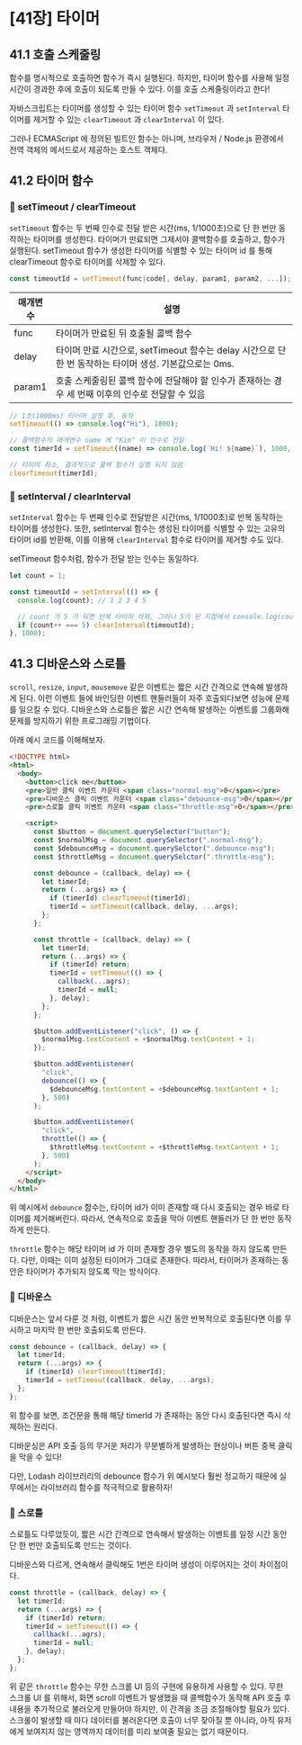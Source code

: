 # [41장] 타이머

## 41.1 호출 스케줄링

함수를 명시적으로 호출하면 함수가 즉시 실행된다.
하지만, 타이머 함수를 사용해 일정 시간이 경과한 후에 호출이 되도록 만들 수 있다. 이를 호출 스케줄링이라고 한다!

자바스크립트는 타이머를 생성할 수 있는 타이머 함수 `setTimeout` 과 `setInterval` 타이머를 제거할 수 있는 `clearTimeout` 과 `clearInterval` 이 있다.

그러나 ECMAScript 에 정의된 빌트인 함수는 아니며, 브라우저 / Node.js 환경에서 전역 객체의 메서드로서 제공하는 호스트 객체다.

## 41.2 타이머 함수

### 📝 setTimeout / clearTimeout

`setTimeout` 함수는 두 번째 인수로 전달 받은 시간(ms, 1/1000초)으로 단 한 번만 동작하는 타이머를 생성한다. 타이머가 만료되면 그제서야 콜백함수를 호출하고, 함수가 실행된다.
setTimeout 함수가 생성한 타이머를 식별할 수 있는 타이머 id 를 통해 clearTimeout 함수로 타이머를 삭제할 수 있다.

```javascript
const timeoutId = setTimeout(func|code[, delay, param1, param2, ...]);
```

| 매개변수 | 설명                                                                                                    |
| -------- | ------------------------------------------------------------------------------------------------------- |
| func     | 타이머가 만료된 뒤 호출될 콜백 함수                                                                     |
| delay    | 타이머 만료 시간으로, setTimeout 함수는 delay 시간으로 단 한 번 동작하는 타이머 생성. 기본값으로는 0ms. |
| param1   | 호출 스케줄링된 콜백 함수에 전달해야 할 인수가 존재하는 경우 세 번째 이후의 인수로 전달할 수 있음       |

```javascript
// 1초(1000ms) 타이머 설정 후, 동작
setTimeout(() => console.log("Hi"), 1000);

// 콜백함수의 매개변수 name 에 "Kim" 이 인수로 전달
const timerId = setTimeout((name) => console.log(`Hi! ${name}`), 1000, "Kim");

// 타이머 취소, 결과적으로 콜백 함수가 실행 되지 않음
clearTimeout(timerId);
```

### 📝 setInterval / clearInterval

`setInterval` 함수는 두 번째 인수로 전달받은 시간(ms, 1/1000초)로 반복 동작하는 타이머를 생성한다. 또한, setInterval 함수는 생성된 타이머를 식별할 수 있는 고유의 타이머 id를 반환해, 이를 이용해 `clearInterval` 함수로 타이머를 제거할 수도 있다.

setTimeout 함수처럼, 함수가 전달 받는 인수는 동일하다.

```javascript
let count = 1;

const timeoutId = setInterval(() => {
  console.log(count); // 1 2 3 4 5

  // count 가 5 가 되면 반복 타이머 삭제, 그러나 5가 된 지점에서 console.log(count) 까지는 실행이 되기에 5까지 나타나는 것.
  if (count++ === 5) clearInterval(timeoutId);
}, 1000);
```

## 41.3 디바운스와 스로틀

`scroll`, `resize`, `input`, `mousemove` 같은 이벤트는 짧은 시간 간격으로 연속해 발생하게 된다.
이런 이벤트 들에 바인딩한 이벤트 핸들러들이 자주 호출되다보면 성능에 문제를 일으킬 수 있다.
디바운스와 스로틀은 짧은 시간 연속해 발생하는 이벤트를 그룹화해 문제를 방지하기 위한 프로그래밍 기법이다.

아래 예시 코드를 이해해보자.

```html
<!DOCTYPE html>
<html>
  <body>
    <button>click me</button>
    <pre>일반 클릭 이벤트 카운터 <span class="normal-msg">0</span></pre>
    <pre>디바운스 클릭 이벤트 카운터 <span class="debounce-msg">0</span></pre>
    <pre>스로틀 클릭 이벤트 카운터 <span class="throttle-msg">0</span></pre>

    <script>
      const $button = document.querySelector("button");
      const $normalMsg = document.querySelector(".normal-msg");
      const $debounceMsg = document.querySelctor(".debounce-msg");
      const $throttleMsg = document.querySelctor(".throttle-msg");

      const debounce = (callback, delay) => {
        let timerId;
        return (...args) => {
          if (timerId) clearTimeout(timerId);
          timerId = setTimeout(callback, delay, ...args);
        };
      };

      const throttle = (callback, delay) => {
        let timerId;
        return (...args) => {
          if (timerId) return;
          timerId = setTimeout(() => {
            callback(...agrs);
            timerId = null;
          }, delay);
        };
      };

      $button.addEventListener("click", () => {
        $normalMsg.textContent = +$normalMsg.textContent + 1;
      });

      $button.addEventListener(
        "click",
        debounce(() => {
          $debounceMsg.textContent = +$debounceMsg.textContent + 1;
        }, 500)
      );

      $button.addEventListener(
        "click",
        throttle(() => {
          $throttleMsg.textContent = +$throttleMsg.textContent + 1;
        }, 500)
      );
    </script>
  </body>
</html>
```

위 예시에서 `debounce` 함수는, 타이머 id가 이미 존재할 때 다시 호출되는 경우 바로 타이머를 제거해버린다. 따라서, 연속적으로 호출을 막아 이벤트 핸들러가 단 한 번만 동작하게 만든다.

`throttle` 함수는 해당 타이머 id 가 이미 존재할 경우 별도의 동작을 하지 않도록 만든다. 다만, 이때는 이미 설정된 타이머가 그대로 존재한다.
따라서, 타이머가 존재하는 동안은 타이머가 추가되지 않도록 막는 방식이다.

### 📝 디바운스

디바운스는 앞서 다룬 것 처럼, 이벤트가 짧은 시간 동안 반복적으로 호출된다면 이를 무시하고 마지막 한 번만 호출되도록 만든다.

```javascript
const debounce = (callback, delay) => {
  let timerId;
  return (...args) => {
    if (timerId) clearTimeout(timerId);
    timerId = setTimeout(callback, delay, ...args);
  };
};
```

위 함수를 보면, 조건문을 통해 해당 timerId 가 존재하는 동안 다시 호출된다면 즉시 삭제하는 원리다.

디바운싱은 API 호출 등의 무거운 처리가 무분별하게 발생하는 현상이나 버튼 중복 클릭을 막을 수 있다!

다만, Lodash 라이브러리의 debounce 함수가 위 예시보다 훨씬 정교하기 때문에 실무에서는 라이브러리 함수를 적극적으로 활용하자!

### 📝 스로틀

스로틀도 다루었듯이, 짧은 시간 간격으로 연속해서 발생하는 이벤트를 일정 시간 동안 단 한 번만 호출되도록 만드는 것이다.

디바운스와 다르게, 연속해서 클릭해도 1번은 타이머 생성이 이루어지는 것이 차이점이다.

```javascript
const throttle = (callback, delay) => {
  let timerId;
  return (...args) => {
    if (timerId) return;
    timerId = setTimeout(() => {
      callback(...agrs);
      timerId = null;
    }, delay);
  };
};
```

위 같은 `throttle` 함수는 무한 스크롤 UI 등의 구현에 유용하게 사용할 수 있다. 무한 스크롤 UI 를 위해서,
화면 scroll 이벤트가 발생했을 때 콜백함수가 동작해 API 호출 후 내용을 추가적으로 불러오게 만들어야 하지만, 이 간격을 조금 조절해야할 필요가 있다.
스크롤이 발생할 때 마다 데이터를 불러온다면 호출이 너무 잦아질 뿐 아니라, 아직 유저에게 보여지지 않는 영역까지 데이터를 미리 보여줄 필요는 없기 때문이다.
